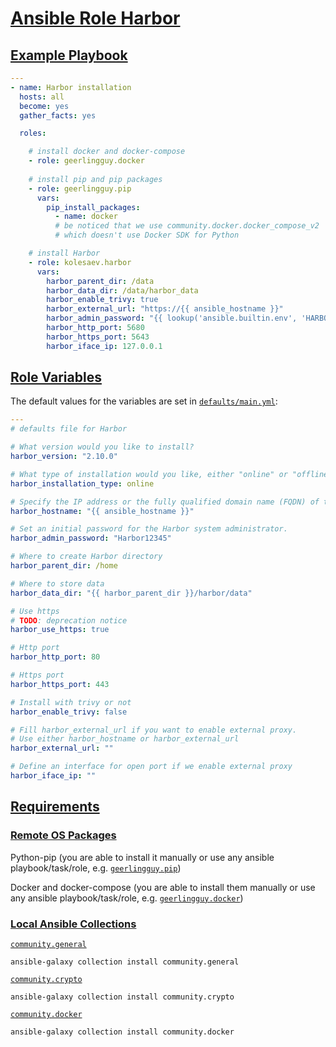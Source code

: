 # [Ansible Role Harbor](#harbor)

## [Example Playbook](#example-playbook)

```yaml
---
- name: Harbor installation
  hosts: all
  become: yes
  gather_facts: yes

  roles:

    # install docker and docker-compose
    - role: geerlingguy.docker
    
    # install pip and pip packages
    - role: geerlingguy.pip
      vars:
        pip_install_packages:
          - name: docker 
          # be noticed that we use community.docker.docker_compose_v2
          # which doesn't use Docker SDK for Python

    # install Harbor
    - role: kolesaev.harbor
      vars:
        harbor_parent_dir: /data
        harbor_data_dir: /data/harbor_data
        harbor_enable_trivy: true
        harbor_external_url: "https://{{ ansible_hostname }}"
        harbor_admin_password: "{{ lookup('ansible.builtin.env', 'HARBOR_ADMIN_PWD') | default('Harbor12345') }}"
        harbor_http_port: 5680
        harbor_https_port: 5643
        harbor_iface_ip: 127.0.0.1
```

## [Role Variables](#role-variables)

The default values for the variables are set in [`defaults/main.yml`](https://github.com/kolesaev/ansible-role-harbor/blob/master/defaults/main.yml):

```yaml
---
# defaults file for Harbor

# What version would you like to install?
harbor_version: "2.10.0"

# What type of installation would you like, either "online" or "offline".
harbor_installation_type: online

# Specify the IP address or the fully qualified domain name (FQDN) of the target host on which to deploy Harbor.
harbor_hostname: "{{ ansible_hostname }}"

# Set an initial password for the Harbor system administrator.
harbor_admin_password: "Harbor12345"

# Where to create Harbor directory
harbor_parent_dir: /home

# Where to store data
harbor_data_dir: "{{ harbor_parent_dir }}/harbor/data"

# Use https
# TODO: deprecation notice
harbor_use_https: true

# Http port
harbor_http_port: 80

# Https port
harbor_https_port: 443

# Install with trivy or not
harbor_enable_trivy: false

# Fill harbor_external_url if you want to enable external proxy.
# Use either harbor_hostname or harbor_external_url
harbor_external_url: ""

# Define an interface for open port if we enable external proxy
harbor_iface_ip: ""
```

## [Requirements](#requirements)

### [Remote OS Packages](#remote-os-packages)

Python-pip (you are able to install it manually or use any ansible playbook/task/role, e.g.  [`geerlingguy.pip`](https://github.com/geerlingguy/ansible-role-pip))

Docker and docker-compose (you are able to install them manually or use any ansible playbook/task/role, e.g.  [`geerlingguy.docker`](https://github.com/geerlingguy/ansible-role-docker))

### [Local Ansible Collections](#local-ansible-collections)

[`community.general`](https://docs.ansible.com/ansible/latest/collections/community/general/index.html)
```
ansible-galaxy collection install community.general
```

[`community.crypto`](https://docs.ansible.com/ansible/latest/collections/community/crypto/index.html)
```
ansible-galaxy collection install community.crypto
```

[`community.docker`](https://docs.ansible.com/ansible/latest/collections/community/docker/index.html)
```
ansible-galaxy collection install community.docker
```
